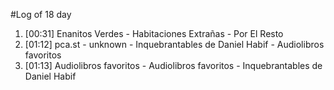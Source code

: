 #Log of 18 day

1. [00:31] Enanitos Verdes - Habitaciones Extrañas - Por El Resto
1. [01:12] pca.st - unknown - Inquebrantables de Daniel Habif - Audiolibros favoritos
1. [01:13] Audiolibros favoritos - Audiolibros favoritos - Inquebrantables de Daniel Habif
